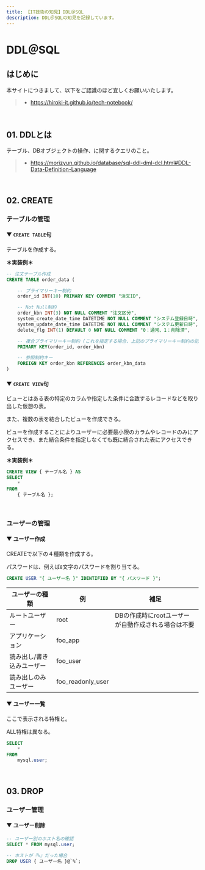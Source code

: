 ```yaml
---
title: 【IT技術の知見】DDL＠SQL
description: DDL＠SQLの知見を記録しています。
---
```


# DDL＠SQL

## はじめに

本サイトにつきまして、以下をご認識のほど宜しくお願いいたします。

> - https://hiroki-it.github.io/tech-notebook/

<br>

## 01. DDLとは

テーブル、DBオブジェクトの操作、に関するクエリのこと。

> - https://morizyun.github.io/database/sql-ddl-dml-dcl.html#DDL-Data-Definition-Language

<br>

## 02. CREATE

### テーブルの管理

#### ▼ `CREATE TABLE`句

テーブルを作成する。

**＊実装例＊**

```sql
-- 注文テーブル作成
CREATE TABLE order_data (

    -- プライマリーキー制約
    order_id INT(10) PRIMARY KEY COMMENT "注文ID",

    -- Not Null制約
    order_kbn INT(3) NOT NULL COMMENT "注文区分",
    system_create_date_time DATETIME NOT NULL COMMENT "システム登録日時",
    system_update_date_time DATETIME NOT NULL COMMENT "システム更新日時",
    delete_flg INT(1) DEFAULT 0 NOT NULL COMMENT "0：通常、1：削除済",

    -- 複合プライマリーキー制約 (これを指定する場合、上記のプライマリーキー制約の記述は不要)
    PRIMARY KEY(order_id, order_kbn)

    -- 参照制約キー
    FOREIGN KEY order_kbn REFERENCES order_kbn_data
)
```

#### ▼ `CREATE VIEW`句

ビューとはある表の特定のカラムや指定した条件に合致するレコードなどを取り出した仮想の表。

また、複数の表を結合したビューを作成できる。

ビューを作成することによりユーザーに必要最小限のカラムやレコードのみにアクセスでき、また結合条件を指定しなくても既に結合された表にアクセスできる。

**＊実装例＊**

```sql
CREATE VIEW { テーブル名 } AS
SELECT
    *
FROM
    { テーブル名 };
```

<br>

### ユーザーの管理

#### ▼ ユーザー作成

CREATEで以下の４種類を作成する。

パスワードは、例えば`8`文字のパスワードを割り当てる。

```sql
CREATE USER "{ ユーザー名 }" IDENTIFIED BY "{ パスワード }";
```

| ユーザーの種類            | 例                | 補足                                               |
| ------------------------- | ----------------- | -------------------------------------------------- |
| ルートユーザー            | root              | DBの作成時にrootユーザーが自動作成される場合は不要 |
| アプリケーション          | foo_app           |                                                    |
| 読み出し/書き込みユーザー | foo_user          |                                                    |
| 読み出しのみユーザー      | foo_readonly_user |                                                    |

#### ▼ ユーザー一覧

ここで表示される特権と。

ALL特権は異なる。

```sql
SELECT
    *
FROM
    mysql.user;
```

<br>

## 03. DROP

### ユーザー管理

#### ▼ ユーザー削除

```sql
-- ユーザー別のホスト名の確認
SELECT * FROM mysql.user;

-- ホストが『%』だった場合
DROP USER { ユーザー名 }@`%`;
```

<br>
